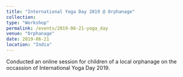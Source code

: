 ```yaml
---
title: "International Yoga Day 2019 @ Orphanage"
collection: 
type: "Workshop"
permalink: /events/2019-06-21-yoga_day
venue: "Orphanage"
date: 2019-06-21
location: "India"
---
```

Conducted an online session for children of a local orphanage on the occassion of International Yoga Day 2019.
